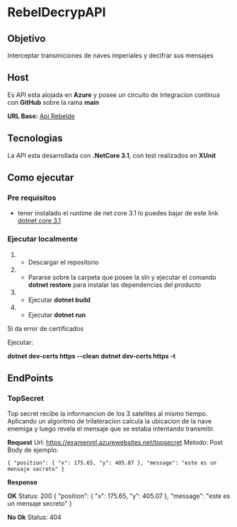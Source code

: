 # RebelDecrypAPI

## **Objetivo**

Interceptar transmiciones de naves imperiales y decifrar sus mensajes

## **Host**

Es API esta alojada en **Azure** y posee un circuito de integracion continua con **GitHub** sobre la rama **main**

**URL Base:** [Api Rebelde](https://examenml.azurewebsites.net)

## **Tecnologias**

La API esta desarrollada con **.NetCore 3.1**, con test realizados en **XUnit**

## Como ejecutar

### Pre requisitos

- tener instalado el runtime de net core 3.1 lo puedes bajar de este link [dotnet core 3.1](https://dotnet.microsoft.com/download/dotnet-core/3.1)

### Ejecutar localmente

1. - Descargar el repositorio
2. - Pararse sobre la carpeta que posee la sln y ejecutar el comando **dotnet restore** para instalar las dependencias del producto
3. - Ejecutar **dotnet build**
4. - Ejecutar **dotnet run**

Si da error de certificados

Ejecutar:

**dotnet dev-certs https --clean**
**dotnet dev-certs https -t**

## EndPoints

### TopSecret

Top secret recibe la informancion de los 3 satelites al mismo tiempo. Aplicando un algoritmo de trilateracion calcula la ubicacion de la nave enemiga y luego revela el mensaje que se estaba intentando transmitir.

**Request**
Url: https://examenml.azurewebsites.net/topsecret
Metodo: Post
Body de ejemplo:

`{ "position": { "x": 175.65, "y": 405.07 }, "message": "este es un mensaje secreto" } `

**Response**

**OK**
Status: 200
{
"position": {
"x": 175.65,
"y": 405.07
},
"message": "este es un mensaje secreto"
}

**No Ok**
Status: 404

